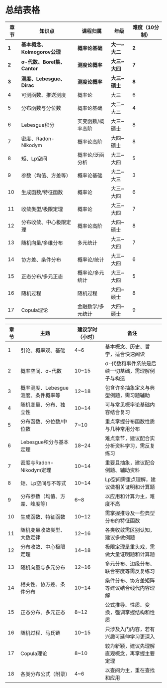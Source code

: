 
# 总结表格

| 章节    | 知识点                    | 课程归属      | 年级        | 难度（10分制） |
| ----- | ---------------------- | --------- | --------- | -------- |
| **1** | **基本概念、Kolmogorov公理**  | **概率论基础** | **大一~大二** | **2**    |
| **2** | **σ-代数、Borel集、Cantor** | **测度论概率** | **大三~大四** | **7**    |
| **3** | **测度、Lebesgue、Dirac**  | **测度论概率** | **大三~硕士** | **8**    |
| 4     | 可测函数、推送测度              | 概率论       | 大三        | 6        |
| 5     | 分布函数与分位数               | 概率论基础     | 大二~大三     | 4        |
| 6     | Lebesgue积分             | 实变函数/概率高阶 | 大三~硕士     | 8        |
| 7     | 密度、Radon-Nikodym       | 概率论高阶     | 大四~硕士     | 8        |
| 8     | 矩、Lp空间                 | 概率论/泛函分析  | 大三~大四     | 5        |
| 9     | 参数（均值、方差等）             | 概率论基础     | 大二~大三     | 3        |
| 10    | 生成函数/特征函数              | 概率论       | 大三~大四     | 6        |
| 11    | 收敛类型/极限定理              | 概率论       | 大三~大四     | 7        |
| 12    | 分布收敛、中心极限定理            | 概率论高阶     | 大四~硕士     | 8        |
| 13    | 随机向量/多维分布              | 多元统计      | 大三~大四     | 7        |
| 14    | 协方差、条件分布               | 概率论/统计    | 大三~大四     | 6        |
| 15    | 正态分布/多元正态              | 概率论/多元统计  | 大三~大四     | 5        |
| 16    | 随机过程                   | 随机过程      | 大四~硕士     | 8        |
| 17    | Copula理论               | 金融数学/多元统计 | 大四~硕士     | 9        |


| 章节  | 主题                    | 建议学时（小时） | 备注                        |
| --- | --------------------- | -------- | ------------------------- |
| 1   | 引论、概率观、基础             | 4~6      | 基本概念、历史、哲学，适合快速阅读         |
| 2   | 概率空间、σ-代数             | 10~15    | σ-代数和事件系统是后续一切基础，需理解例子与构造 |
| 3   | 概率测度、Lebesgue测度、条件概率等 | 12~18    | 包含许多抽象定义与典型例题，需习题辅助       |
| 4   | 随机变量、分布、独立性           | 10~14    | 可与常见概率论基础内容结合复习           |
| 5   | 分布函数、分位数/中位数          | 7~10     | 重点掌握分布函数性质与几种常用分布         |
| 6   | Lebesgue积分与基本定理       | 18~24    | 难点章节，建议配合实分析资料学习，需反复练习    |
| 7   | 密度与Radon-Nikodym定理    | 10~14    | 重要且抽象，建议配合例题、辅助资料         |
| 8   | 矩、Lp空间与不等式            | 10~14    | Lp空间需重点理解，建议做相关证明和计算题     |
| 9   | 分布参数（均值、方差、峰度等）       | 6~8      | 以应用和计算为主，难度不高             |
| 10  | 生成函数、特征函数             | 10~12    | 需掌握推导及一些典型分布的特征函数         |
| 11  | 随机变量收敛类型、大数定律         | 12~16    | 各类收敛需区别认知，建议多做例题          |
| 12  | 分布收敛、中心极限定理           | 14~18    | 极限定理是重头戏，需做大量证明题和计算题      |
| 13  | 随机向量与多元分布             | 12~16    | 多元分布、边缘分布、联合密度等需反复练习      |
| 14  | 相关性、协方差、条件分布          | 10~14    | 条件分布、协方差矩阵等建议结合线代内容理解     |
| 15  | 正态分布、多元正态             | 8~12     | 公式推导、性质、变换，强调掌握结构和性质      |
| 16  | 随机过程、马氏链              | 10~15    | 只涉及入门内容，若有兴趣可延伸学习更深入      |
| 17  | Copula理论              | 8~10     | 较为新颖，建议先理解直观概念，再掌握主要定理    |
| 18  | 各类分布公式（附录）            | 4~6      | 以查阅为主，重在查找和应用             |
